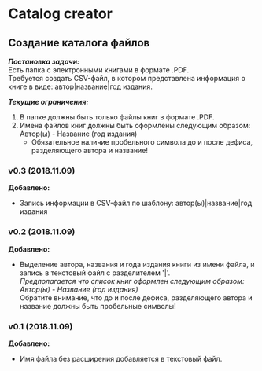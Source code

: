 # Catalog creator
## Создание каталога файлов
___Постановка задачи:___    
Есть папка с электронными книгами в формате .PDF.   
Требуется создать CSV-файл, в котором представлена информация о книге в виде: автор|название|год издания.

___Текущие ограничения:___
1. В папке должны быть только файлы книг в формате .PDF.
2. Имена файлов книг должны быть оформлены следующим образом: Автор(ы) - Название (год издания)
    * Обязательное наличие пробельного символа до и после дефиса, разделяющего автора и название!

### v0.3 (2018.11.09)
**Добавлено:**
* Запись информации в CSV-файл по шаблону: автор(ы)|название|год издания

### v0.2 (2018.11.09)
**Добавлено:**
* Выделение автора, названия и года издания книги из имени файла, и запись в текстовый файл с разделителем '|'.   
_Предполагается что список книг оформлен следующим образом: Автор(ы) - Название (год издания)_    
Обратите внимание, что до и после дефиса, разделяющего автора и название должны быть пробельные символы!

### v0.1 (2018.11.09)
**Добавлено:**
* Имя файла без расширения добавляется в текстовый файл.   